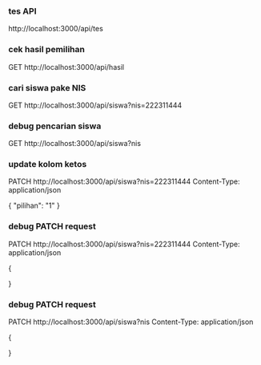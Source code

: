 ### tes API
http://localhost:3000/api/tes

### cek hasil pemilihan
GET http://localhost:3000/api/hasil

### cari siswa pake NIS
GET http://localhost:3000/api/siswa?nis=222311444

### debug pencarian siswa
GET http://localhost:3000/api/siswa?nis

### update kolom ketos
PATCH http://localhost:3000/api/siswa?nis=222311444
Content-Type: application/json

{
    "pilihan": "1"
}

### debug PATCH request
PATCH http://localhost:3000/api/siswa?nis=222311444
Content-Type: application/json

{
    
}

### debug PATCH request
PATCH http://localhost:3000/api/siswa?nis
Content-Type: application/json

{
    
}

